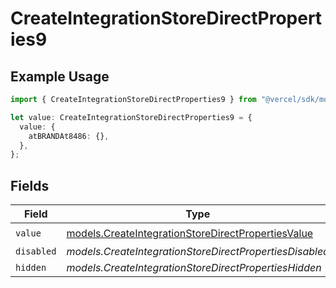 # CreateIntegrationStoreDirectProperties9

## Example Usage

```typescript
import { CreateIntegrationStoreDirectProperties9 } from "@vercel/sdk/models/createintegrationstoredirectop.js";

let value: CreateIntegrationStoreDirectProperties9 = {
  value: {
    atBRANDAt8486: {},
  },
};
```

## Fields

| Field                                                                                                          | Type                                                                                                           | Required                                                                                                       | Description                                                                                                    |
| -------------------------------------------------------------------------------------------------------------- | -------------------------------------------------------------------------------------------------------------- | -------------------------------------------------------------------------------------------------------------- | -------------------------------------------------------------------------------------------------------------- |
| `value`                                                                                                        | [models.CreateIntegrationStoreDirectPropertiesValue](../models/createintegrationstoredirectpropertiesvalue.md) | :heavy_check_mark:                                                                                             | N/A                                                                                                            |
| `disabled`                                                                                                     | *models.CreateIntegrationStoreDirectPropertiesDisabled*                                                        | :heavy_minus_sign:                                                                                             | N/A                                                                                                            |
| `hidden`                                                                                                       | *models.CreateIntegrationStoreDirectPropertiesHidden*                                                          | :heavy_minus_sign:                                                                                             | N/A                                                                                                            |